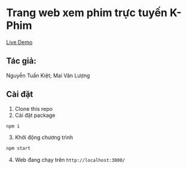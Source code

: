 # Trang web xem phim trực tuyến K-Phim
[Live Demo](https://kphim.xyz/)

## Tác giả: 
Nguyễn Tuấn Kiệt; Mai Văn Lượng

## Cài đặt
1. Clone this repo
2. Cài đặt package
```bash
npm i
```
3. Khởi động chương trình
```bash
npm start
```
4. Web đang chạy trên ```http://localhost:3000/```
